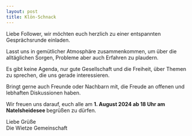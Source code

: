 ```yaml
---
layout: post
title: Klön-Schnack
---
```

Liebe Follower, wir möchten euch herzlich zu einer entspannten Gesprächsrunde einladen.

Lasst uns in gemütlicher Atmosphäre zusammenkommen, um über die alltäglichen Sorgen, Probleme aber auch Erfahren zu plaudern.

Es gibt keine Agenda, nur gute Gesellschaft und die Freiheit, über Themen zu sprechen, die uns gerade interessieren.

Bringt gerne auch Freunde oder Nachbarn mit, die Freude an offenen und lebhaften Diskussionen haben.

Wir freuen uns darauf, euch alle am <b>1. August 2024 ab 18 Uhr am Natelsheidesee </b> begrüßen zu dürfen.

Liebe Grüße  
Die Wietze Gemeinschaft
